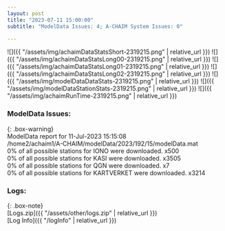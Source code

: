 ```yaml
---
layout: post
title: "2023-07-11 15:00:00"
subtitle: "ModelData Issues: 4; A-CHAIM System Issues: 0"

---
```


![]({{ "/assets/img/achaimDataStatsShort-2319215.png" | relative_url }})
![]({{ "/assets/img/achaimDataStatsLong00-2319215.png" | relative_url }})
![]({{ "/assets/img/achaimDataStatsLong01-2319215.png" | relative_url }})
![]({{ "/assets/img/achaimDataStatsLong02-2319215.png" | relative_url }})
![]({{ "/assets/img/modelDataDataStats-2319215.png" | relative_url }})
![]({{ "/assets/img/modelDataStationStats-2319215.png" | relative_url }})
![]({{ "/assets/img/achaimRunTime-2319215.png" | relative_url }})


### ModelData Issues:  
  
{: .box-warning}  
 ModelData report for 11-Jul-2023 15:15:08   
 /home2/achaim1/A-CHAIM/modelData/2023/192/15/modelData.mat   
 0% of all possible stations for IONO were downloaded. x500   
 0% of all possible stations for KASI were downloaded. x3505   
 0% of all possible stations for QGN were downloaded. x7   
 0% of all possible stations for KARTVERKET were downloaded. x3214   
  


### Logs:  
  
{: .box-note}  
[Logs.zip]({{ "/assets/other/logs.zip" | relative_url }})  
[Log Info]({{ "/logInfo" | relative_url }})  

